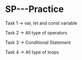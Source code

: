 # SP---Practice

Task 1 -> var, let and const variable

Task 2 -> All type of operators

Task 3 -> Conditional Statement

Task 4 -> All type of loops